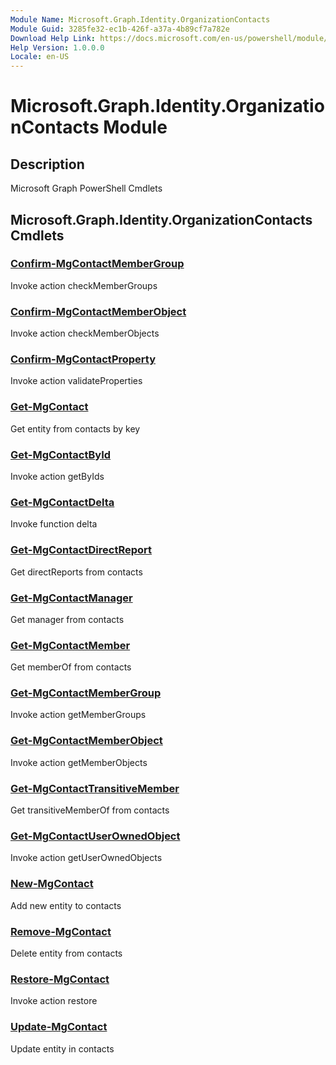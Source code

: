 ```yaml
---
Module Name: Microsoft.Graph.Identity.OrganizationContacts
Module Guid: 3285fe32-ec1b-426f-a37a-4b89cf7a782e
Download Help Link: https://docs.microsoft.com/en-us/powershell/module/microsoft.graph.identity.organizationcontacts
Help Version: 1.0.0.0
Locale: en-US
---
```


# Microsoft.Graph.Identity.OrganizationContacts Module
## Description
Microsoft Graph PowerShell Cmdlets

## Microsoft.Graph.Identity.OrganizationContacts Cmdlets
### [Confirm-MgContactMemberGroup](Confirm-MgContactMemberGroup.md)
Invoke action checkMemberGroups

### [Confirm-MgContactMemberObject](Confirm-MgContactMemberObject.md)
Invoke action checkMemberObjects

### [Confirm-MgContactProperty](Confirm-MgContactProperty.md)
Invoke action validateProperties

### [Get-MgContact](Get-MgContact.md)
Get entity from contacts by key

### [Get-MgContactById](Get-MgContactById.md)
Invoke action getByIds

### [Get-MgContactDelta](Get-MgContactDelta.md)
Invoke function delta

### [Get-MgContactDirectReport](Get-MgContactDirectReport.md)
Get directReports from contacts

### [Get-MgContactManager](Get-MgContactManager.md)
Get manager from contacts

### [Get-MgContactMember](Get-MgContactMember.md)
Get memberOf from contacts

### [Get-MgContactMemberGroup](Get-MgContactMemberGroup.md)
Invoke action getMemberGroups

### [Get-MgContactMemberObject](Get-MgContactMemberObject.md)
Invoke action getMemberObjects

### [Get-MgContactTransitiveMember](Get-MgContactTransitiveMember.md)
Get transitiveMemberOf from contacts

### [Get-MgContactUserOwnedObject](Get-MgContactUserOwnedObject.md)
Invoke action getUserOwnedObjects

### [New-MgContact](New-MgContact.md)
Add new entity to contacts

### [Remove-MgContact](Remove-MgContact.md)
Delete entity from contacts

### [Restore-MgContact](Restore-MgContact.md)
Invoke action restore

### [Update-MgContact](Update-MgContact.md)
Update entity in contacts

